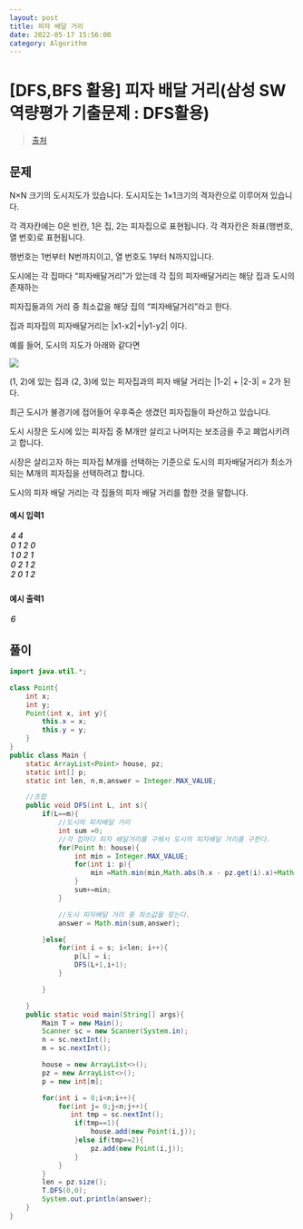 ```yaml
---
layout: post
title: 피자 배달 거리
date: 2022-05-17 15:56:00
category: Algorithm
---
```


# [DFS,BFS 활용] 피자 배달 거리(삼성 SW역량평가 기출문제 : DFS활용)

> [출처](https://www.inflearn.com/course/%EC%9E%90%EB%B0%94-%EC%95%8C%EA%B3%A0%EB%A6%AC%EC%A6%98-%EB%AC%B8%EC%A0%9C%ED%92%80%EC%9D%B4-%EC%BD%94%ED%85%8C%EB%8C%80%EB%B9%84/)

## 문제

N×N 크기의 도시지도가 있습니다. 도시지도는 1×1크기의 격자칸으로 이루어져 있습니다.

각 격자칸에는 0은 빈칸, 1은 집, 2는 피자집으로 표현됩니다. 각 격자칸은 좌표(행번호, 열 번호)로 표현됩니다.

행번호는 1번부터 N번까지이고, 열 번호도 1부터 N까지입니다.

도시에는 각 집마다 “피자배달거리”가 았는데 각 집의 피자배달거리는 해당 집과 도시의 존재하는

피자집들과의 거리 중 최소값을 해당 집의 “피자배달거리”라고 한다.

집과 피자집의 피자배달거리는 |x1-x2|+|y1-y2| 이다.

예를 들어, 도시의 지도가 아래와 같다면

<img src = "https://cote.inflearn.com/public/upload/15230e4e41.jpg"/>

(1, 2)에 있는 집과 (2, 3)에 있는 피자집과의 피자 배달 거리는 |1-2| + |2-3| = 2가 된다.

최근 도시가 불경기에 접어들어 우후죽순 생겼던 피자집들이 파산하고 있습니다.

도시 시장은 도시에 있는 피자집 중 M개만 살리고 나머지는 보조금을 주고 폐업시키려고 합니다.

시장은 살리고자 하는 피자집 M개를 선택하는 기준으로 도시의 피자배달거리가 최소가 되는 M개의 피자집을 선택하려고 합니다.

도시의 피자 배달 거리는 각 집들의 피자 배달 거리를 합한 것을 말합니다.

#### 예시 입력1

<h5 style = "margin-top:3px; margin-left:2px;font-weight:550">
4 4<br>
0 1 2 0<br>
1 0 2 1<br>
0 2 1 2<br>
2 0 1 2<br>

</h5>

#### 예시 출력1

<h5 style = "margin-top:3px; margin-left:2px; font-weight:550">6</h5>

## 풀이

```java
import java.util.*;

class Point{
    int x;
    int y;
    Point(int x, int y){
        this.x = x;
        this.y = y;
    }
}
public class Main {
    static ArrayList<Point> house, pz;
    static int[] p;
    static int len, n,m,answer = Integer.MAX_VALUE;

    //조합
    public void DFS(int L, int s){
        if(L==m){
            //도시의 피자배달 거리
            int sum =0;
            //각 집마다 피자 배달거리를 구해서 도시의 피자배달 거리를 구한다.
            for(Point h: house){
                int min = Integer.MAX_VALUE;
                for(int i: p){
                    min =Math.min(min,Math.abs(h.x - pz.get(i).x)+Math.abs(h.y - pz.get(i).y));
                }
                sum+=min;
            }

            //도시 피자배달 거리 중 최소값을 찾는다.
            answer = Math.min(sum,answer);

        }else{
            for(int i = s; i<len; i++){
                p[L] = i;
                DFS(L+1,i+1);
            }

        }

    }
    public static void main(String[] args){
        Main T = new Main();
        Scanner sc = new Scanner(System.in);
        n = sc.nextInt();
        m = sc.nextInt();

        house = new ArrayList<>();
        pz = new ArrayList<>();
        p = new int[m];

        for(int i = 0;i<n;i++){
            for(int j= 0;j<n;j++){
               int tmp = sc.nextInt();
                if(tmp==1){
                    house.add(new Point(i,j));
                }else if(tmp==2){
                    pz.add(new Point(i,j));
                }
            }
        }
        len = pz.size();
        T.DFS(0,0);
        System.out.println(answer);
    }
}
```
